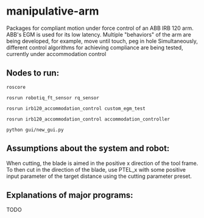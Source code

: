 # manipulative-arm
Packages for compliant motion under force control of an ABB IRB 120 arm. ABB's EGM is used for its low latency. 
Multiple "behaviors" of the arm are being developed, for example, move until touch, peg in hole
Simultaneously, different control algorithms for achieving compliance are being tested, currently under accommodation control


## Nodes to run:
`roscore`

`rosrun robotiq_ft_sensor rq_sensor`

`rosrun irb120_accommodation_control custom_egm_test`

`rosrun irb120_accommodation_control accommodation_controller`

`python gui/new_gui.py`


## Assumptions about the system and robot:

When cutting, the blade is aimed in the positive x direction of the tool frame. To then cut in the direction of the blade, use PTEL_x with some positive input parameter of the target distance using the cutting parameter preset. 

## Explanations of major programs:



TODO
